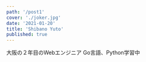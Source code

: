 ```yaml
---
path: '/post1'
cover: './joker.jpg'
date: '2021-01-20'
title: 'Shibano Yuto'
published: true
---
```


大阪の２年目のWebエンジニア
Go言語、Python学習中